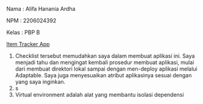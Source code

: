 Nama    : Alifa Hanania Ardha

NPM     : 2206024392

Kelas   : PBP B

[Item Tracker App](https://item-tracker.adaptable.app/)

1. Checklist tersebut memudahkan saya dalam membuat aplikasi ini. Saya menjadi tahu dan mengingat kembali prosedur membuat aplikasi, mulai dari membuat direktori lokal sampai dengan men-deploy aplikasi melalui Adaptable. Saya juga menyesuaikan atribut aplikasinya sesuai dengan yang saya inginkan.
2. s
3. Virtual environment adalah alat yang membantu isolasi dependensi
